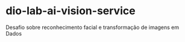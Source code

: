 # dio-lab-ai-vision-service
Desafio sobre reconhecimento facial e transformação de imagens em Dados
